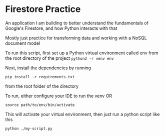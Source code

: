 # Firestore Practice
An application I am building to better understand the fundamentals of Google's Firestore, and how Python interacts with that

Mostly just practice for transforming data and working with a NoSQL document model


To run this script, first set up a Python virtual environment called env from the root directory of the project
`python3 -r venv env`


Next, install the dependencies by running

`pip install -r requirements.txt` 

from the root folder of the directory

To run, either configure your IDE to run the venv OR

`source path/to/env/bin/activate`

This will activate your virtual environment, then just run a python script like this

`python ./my-script.py`
